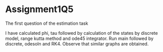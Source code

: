 # Assignment1Q5
The first question of the estimation task

I have calculated phi, tau followed by calculation of the states by discrete model, range kutta method and ode45 integrator.
Run main followed by discrete, odesoln and RK4. Observe that similar graphs are obtained.
